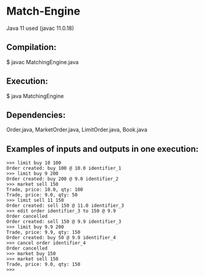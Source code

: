 # Match-Engine

Java 11 used (javac 11.0.18)

## Compilation:  

$ javac MatchingEngine.java

## Execution:    

$ java MatchingEngine

## Dependencies: 

Order.java, MarketOrder.java, LimitOrder.java, Book.java

## Examples of inputs and outputs in one execution:

    >>> limit buy 10 100
    Order created: buy 100 @ 10.0 identifier_1
    >>> limit buy 9 200         
    Order created: buy 200 @ 9.0 identifier_2
    >>> market sell 150
    Trade, price: 10.0, qty: 100
    Trade, price: 9.0, qty: 50
    >>> limit sell 11 150
    Order created: sell 150 @ 11.0 identifier_3
    >>> edit order identifier_3 to 150 @ 9.9                        
    Order cancelled
    Order created: sell 150 @ 9.9 identifier_3
    >>> limit buy 9.9 200
    Trade, price: 9.9, qty: 150
    Order created: buy 50 @ 9.9 identifier_4
    >>> cancel order identifier_4
    Order cancelled
    >>> market buy 150
    >>> market sell 150
    Trade, price: 9.0, qty: 150
    >>> 

